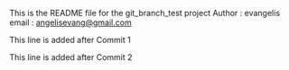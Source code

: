 
This is the README file for the git_branch_test project 
Author : evangelis 
email  : angelisevang@gmail.com

This line is added after Commit 1

This line is added after Commit 2 
